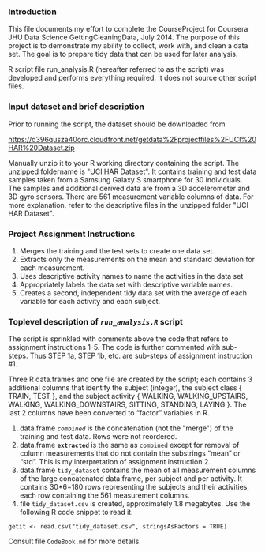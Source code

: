 ### Introduction

This file documents my effort to complete the CourseProject for Coursera
JHU Data Science GettingCleaningData, July 2014.  The purpose of this project
is to demonstrate my ability to collect, work with, and clean a data set. The
goal is to prepare tidy data that can be used for later analysis. 

R script file run_analysis.R (hereafter referred to as the script) was
developed and performs everything required.  It does not source other script
files.

### Input dataset and brief description

Prior to running the script, the dataset should be downloaded from

https://d396qusza40orc.cloudfront.net/getdata%2Fprojectfiles%2FUCI%20HAR%20Dataset.zip

Manually unzip it to your R working directory containing the script.  The 
unzipped foldername is "UCI HAR Dataset".  It contains training and test data
samples taken from a Samsung Galaxy S smartphone for 30 individuals.  The
samples and additional derived data are from a 3D accelerometer and 3D gyro
sensors.  There are 561 measurement variable columns of data.  For more
explanation, refer to the descriptive files in the unzipped folder
"UCI HAR Dataset".

### Project Assignment Instructions

1.	Merges the training and the test sets to create one data set.
2.	Extracts only the measurements on the mean and standard deviation for each measurement. 
3.	Uses descriptive activity names to name the activities in the data set
4.	Appropriately labels the data set with descriptive variable names. 
5.	Creates a second, independent tidy data set with the average of each variable for each activity and each subject. 

### Toplevel description of *`run_analysis.R`* script

The script is sprinkled with comments above the code that refers to assignment
instructions 1-5.  The code is further commented with sub-steps.  Thus STEP 1a,
STEP 1b, etc. are sub-steps of assignment instruction #1.

Three R data.frames and one file are created by the script; each contains 3
additional columns that identify the subject (integer), the subject class
{ TRAIN, TEST }, and the subject activity { WALKING, WALKING_UPSTAIRS, WALKING,
WALKING_DOWNSTAIRS, SITTING, STANDING, LAYING }.    The last 2 columns have
been converted to “factor” variables in R.

1.	data.frame *`combined`* is the concatenation (not the "merge") of the
training and test data.  Rows were not reordered.
2.	data.frame **`extracted`** is the same as `combined` except for
removal of column measurements that do not contain the substrings “mean” or
“std”.  This is my interpretation of assignment instruction 2.
3.	data.frame `tidy_dataset` contains the mean of all measurement columns
of the large concatenated data.frame, per subject and per activity.  It
contains 30*6=180 rows representing the subjects and their activities, each
row containing the 561 measurement columns.
4.	file `tidy_dataset.csv` is created, approximately 1.8 megabytes.  Use the
following R code snippet to read it.

`getit <- read.csv("tidy_dataset.csv", stringsAsFactors = TRUE)`

Consult file `CodeBook.md` for more details.
